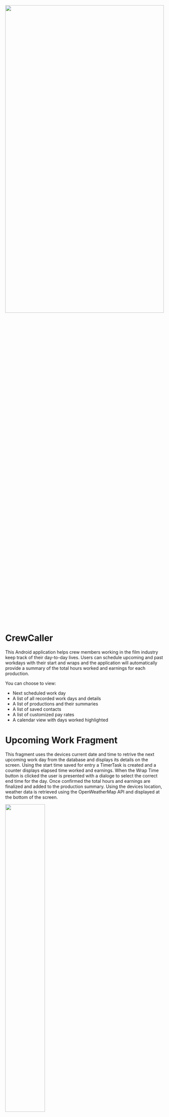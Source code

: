 <img src="https://user-images.githubusercontent.com/93240608/191438845-b65f4fd1-4585-4ef9-8548-1d530ba0caa5.jpg" width="100%" height="50%">


# CrewCaller
This Android application helps crew members working in the film industry keep track of their day-to-day lives. Users can schedule upcoming and past workdays with their start and wraps and the application will automatically provide a summary of the total hours worked and earnings for each production. 

You can choose to view:
- Next scheduled work day
- A list of all recorded work days and details
- A list of productions and their summaries 
- A list of saved contacts
- A list of customized pay rates
- A calendar view with days worked highlighted

# Upcoming Work Fragment
This fragment uses the devices current date and time to retrive the next upcoming work day from the database and displays its details on the screen. Using the start time saved for entry a TimerTask is created and a counter displays elapsed time worked and earnings. When the Wrap Time button is clicked the user is presented with a dialoge to select the correct end time for the day. Once confirmed the total hours and earnings are finalized and added to the production summary.
Using the devices location, weather data is retrieved using the OpenWeatherMap API and displayed at the bottom of the screen.

<img src="https://user-images.githubusercontent.com/93240608/191449677-7824a5b0-d5c1-4f4b-aba3-b26a72a0d71e.gif" width="50%" height="50%">


# Scheduled Work Fragment
This fragment displays all past and future work days organized by date, with entries without a wrap time set displayed in white and completed entries greyed out. When an item is clicked the user will be directed to a details screen that displays all saved information for the given entry. 

<table width="100%">
  <tr>
  <td width="50%"><img src="https://user-images.githubusercontent.com/93240608/191453794-ff1f57b4-a5b2-435b-8e42-07b44ea62d07.jpg">
</td>
  <td width="50%"><img src="https://user-images.githubusercontent.com/93240608/191453794-ff1f57b4-a5b2-435b-8e42-07b44ea62d07.jpg">
</td>
  </tr>
</table>

# Bookmarked Fragment
This fragment loads a list of bookmarked articles which is stored within SharedPreferences. Users can remove individual articles by clicking on the trash icon.

<img src="./images/bookmarkscreen.jpg" width="50%" height="50%">


# Preferences Fragment
This fragment allows the user to select location and language settings for the articles populated within the Covid-19 News Fragment and can also choose to limit the data shown in the Covid-19 Cases Fragment to a specific province. From this screen you are also able to restore the default preference settings and clear all the saved articles from the Bookmarked Fragment.

<img src="./images/preferencescreen.jpg" width="50%" height="50%">


# API
- OpenWeatherMap API

# Developed By
Grayson Ruffo

      Copyright 2022 Grayson Ruffo
